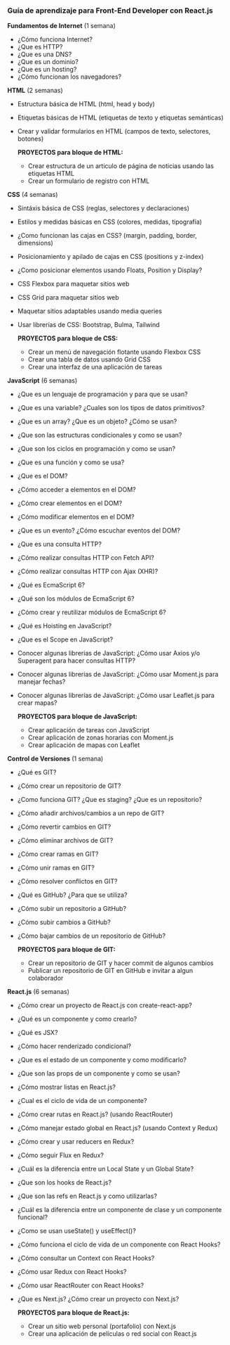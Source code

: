 ###  **Guía de aprendizaje para Front-End Developer con React.js**

**Fundamentos de Internet** (1 semana)

- ¿Cómo funciona Internet?
- ¿Que es HTTP?
- ¿Que es una DNS?
- ¿Que es un dominio?
- ¿Que es un hosting?
- ¿Cómo funcionan los navegadores?



**HTML** (2 semanas)

* Estructura básica de HTML (html, head y body)

* Etiquetas básicas de HTML (etiquetas de texto y etiquetas semánticas)

* Crear y validar formularios  en HTML (campos de texto, selectores, botones)

  

  **PROYECTOS para bloque de HTML:**

  - Crear estructura de un articulo de página de noticias usando las etiquetas HTML 
  - Crear un formulario de registro con HTML 



**CSS** (4 semanas)

* Sintáxis básica de CSS (reglas, selectores y declaraciones)

* Estilos y medidas básicas en CSS (colores, medidas, tipografía)

* ¿Como funcionan las cajas en CSS? (margin, padding, border, dimensions)

* Posicionamiento y apilado de cajas en CSS (positions y z-index)

* ¿Como posicionar elementos usando Floats, Position y Display?

* CSS Flexbox para maquetar sitios web

* CSS Grid para maquetar sitios web

* Maquetar sitios adaptables usando media queries

* Usar librerías de CSS: Bootstrap, Bulma, Tailwind

  

  **PROYECTOS para bloque de CSS:**

  - Crear un menú de navegación flotante usando Flexbox CSS
  - Crear una tabla de datos usando Grid CSS
  - Crear una interfaz de una aplicación de tareas 

  

**JavaScript** (6 semanas)

* ¿Que es un lenguaje de programación y para que se usan?

* ¿Que es una variable? ¿Cuales son los tipos de datos primitivos?

* ¿Que es un array? ¿Que es un objeto? ¿Cómo se usan? 

* ¿Que son las estructuras condicionales y como se usan?

* ¿Que son los ciclos en programación y como se usan?

* ¿Que es una función y como se usa?

* ¿Que es el DOM? 

* ¿Cómo acceder a elementos en el DOM?

* ¿Cómo crear elementos en el DOM?

* ¿Cómo modificar elementos en el DOM?

* ¿Que es un evento? ¿Cómo escuchar eventos del DOM?

* ¿Que es una consulta HTTP?

* ¿Cómo realizar consultas HTTP con Fetch API?

* ¿Cómo realizar consultas HTTP con Ajax (XHR)?

* ¿Qué es EcmaScript 6?

* ¿Qué son los módulos de EcmaScript 6?

* ¿Cómo crear y reutilizar módulos de EcmaScript 6?

* ¿Qué es Hoisting en JavaScript?

* ¿Que es el Scope en JavaScript?

* Conocer algunas librerias de JavaScript: ¿Cómo usar Axios y/o Superagent para hacer consultas HTTP?

* Conocer algunas librerias de JavaScript: ¿Cómo usar Moment.js para manejar fechas?

* Conocer algunas librerías de JavaScript: ¿Cómo usar Leaflet.js para crear mapas?

  

  **PROYECTOS para bloque de JavaScript:**

  - Crear aplicación de tareas con JavaScript 
  - Crear aplicación de zonas horarias con Moment.js 
  - Crear aplicación de mapas con Leaflet

  

**Control de Versiones** (1 semana)

* ¿Qué es GIT?

* ¿Cómo crear un repositorio de GIT?

* ¿Como funciona GIT? ¿Que es staging? ¿Que es un repositorio?

* ¿Cómo añadir archivos/cambios a un repo de GIT?

* ¿Cómo revertir cambios en GIT?

* ¿Cómo eliminar archivos de GIT?

* ¿Cómo crear ramas en GIT?

* ¿Cómo unir ramas en GIT?

* ¿Cómo resolver conflictos en GIT?

* ¿Qué es GitHub? ¿Para que se utiliza?

* ¿Cómo subir un repositorio a GitHub?

* ¿Cómo subir cambios a GitHub?

* ¿Cómo bajar cambios de un repositorio de GitHub?

  

  **PROYECTOS para bloque de GIT:**

  - Crear un repositorio de GIT y hacer commit de algunos cambios 
  - Publicar un repositorio de GIT en GitHub e invitar a algun colaborador

  

**React.js** (6 semanas) 

* ¿Cómo crear un proyecto de React.js con create-react-app?

* ¿Qué es un componente y como crearlo?

* ¿Qué es JSX?

* ¿Cómo hacer renderizado condicional?

* ¿Que es el estado de un componente y como modificarlo?

* ¿Que son las props de un componente y como se usan?

* ¿Cómo mostrar listas en React.js?

* ¿Cual es el ciclo de vida de un componente?

* ¿Cómo crear rutas en React.js? (usando ReactRouter)

* ¿Cómo manejar estado global en React.js? (usando Context y Redux)

* ¿Cómo crear y usar reducers en Redux?

* ¿Cómo seguir Flux en Redux?

* ¿Cuál es la diferencia entre un Local State y un Global State?

* ¿Que son los hooks de React.js? 

* ¿Que son las refs en React.js y como utilizarlas?

* ¿Cuál es la diferencia entre un componente de clase y un componente funcional?

* ¿Como se usan useState() y useEffect()?

* ¿Cómo funciona el ciclo de vida de un componente con React Hooks?

* ¿Cómo consultar un Context con React Hooks?

* ¿Cómo usar Redux con React Hooks?

* ¿Cómo usar ReactRouter con React Hooks?

* ¿Que es Next.js? ¿Cómo crear un proyecto con Next.js?

  

  **PROYECTOS para bloque de React.js:**

  - Crear un sitio web personal (portafolio) con Next.js
  - Crear una aplicación de películas o red social con React.js 

    

  

  

